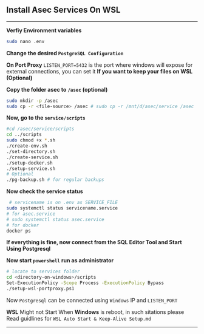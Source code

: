 ## Install Asec Services On WSL
------------

**Verfiy Environment variables**
```bash
sudo nano .env
```
**Change the desired `PostgreSQL Configuration `**

**On  Port Proxy**
`LISTEN_PORT=5432` is the port where windows will expose for external connections, you can set it
**If you want to keep your files on WSL (Optional)**

**Copy the folder asec to `/asec` (optional)**
```bash
sudo mkdir -p /asec
sudo cp -r <file-source> /asec # sudo cp -r /mnt/d/asec/service /asec
```

**Now, go to the `service/scripts`**
```bash
#cd /asec/service/scripts
cd ../scripts
sudo chmod +x *.sh
./create-env.sh
./set-directory.sh
./create-service.sh
./setup-docker.sh
./setup-service.sh
# Optional
./pg-backup.sh # for regular backups
```
**Now check the service status**
```bash
 # servicename is on .env as SERVICE_FILE
sudo systemctl status servicename.service 
# for asec.service
# sudo systemctl status asec.service
# for docker
docker ps
```

**If everything is fine, now connect from the SQL Editor Tool and Start Using Postgresql**

**Now start `powershell` run as administrator** 
```bash
# locate to services folder
cd <directory-on-windows>/scripts
Set-ExecutionPolicy -Scope Process -ExecutionPolicy Bypass
./setup-wsl-portproxy.ps1
```
Now `Postgresql` can be connected using `Windows` IP and `LISTEN_PORT`

**WSL** Might not Start When **Windows** is reboot, in such sitations please Read guidlines for `WSL Auto Start & Keep-Alive Setup.md`

------------------